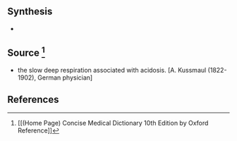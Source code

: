 ## Synthesis
- 
## Source [^1]
- the slow deep respiration associated with acidosis. \[A. Kussmaul (1822-1902), German physician]
## References

[^1]: [[(Home Page) Concise Medical Dictionary 10th Edition by Oxford Reference]]